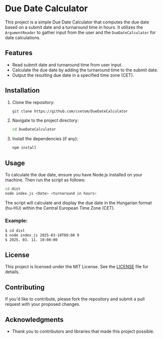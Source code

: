 # Due Date Calculator

This project is a simple Due Date Calculator that computes the due date based on a submit date and a turnaround time in hours. It utilizes the `ArgumentReader` to gather input from the user and the `DueDateCalculator` for date calculations.

## Features

- Read submit date and turnaround time from user input.
- Calculate the due date by adding the turnaround time to the submit date.
- Output the resulting due date in a specified time zone (CET).

## Installation

1. Clone the repository:

   ```bash
   git clone https://github.com/csetom/DueDateCalculator
   ```

2. Navigate to the project directory:

   ```bash
   cd DueDateCalculator
   ```

3. Install the dependencies (if any):
   ```bash
   npm install
   ```

## Usage

To calculate the due date, ensure you have Node.js installed on your machine. Then run the script as follows:

```bash
cd dist
node index.js <Date> <turnaround in hours>
```

The script will calculate and display the due date in the Hungarian format (hu-HU) within the Central European Time Zone (CET).

### Example:

```bash
$ cd dist
$ node index.js 2025-03-10T09:00 9
$ 2025. 03. 11. 10:00:00
```

## License

This project is licensed under the MIT License. See the [LICENSE](LICENSE) file for details.

## Contributing

If you'd like to contribute, please fork the repository and submit a pull request with your proposed changes.

## Acknowledgments

- Thank you to contributors and libraries that made this project possible.
